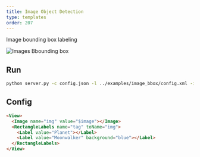 ```yaml
---
title: Image Object Detection
type: templates
order: 207
---
```


Image bounding box labeling

<img src="/images/screens/image_bbox.png" class="img-template-example" title="Images Bbounding box" />

## Run

```bash
python server.py -c config.json -l ../examples/image_bbox/config.xml -i ../examples/image_bbox/tasks.json -o output_bbox
```

## Config 

```html
<View>
  <Image name="img" value="$image"></Image>
  <RectangleLabels name="tag" toName="img">
    <Label value="Planet"></Label>
    <Label value="Moonwalker" background="blue"></Label>
  </RectangleLabels>
</View>
```
